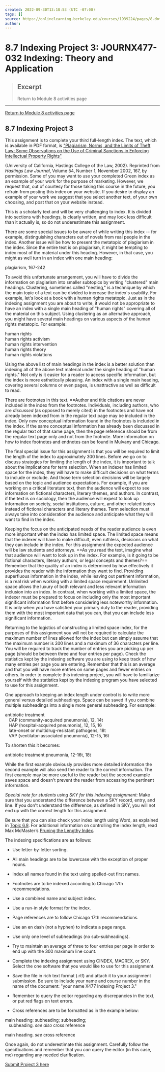 ```yaml
---
created: 2022-09-30T13:18:53 (UTC -07:00)
tags: []
source: https://onlinelearning.berkeley.edu/courses/1939224/pages/8-dot-7-indexing-project-3
author: 
---
```


# 8.7 Indexing Project 3: JOURNX477-032 Indexing: Theory and Application

> ## Excerpt
> Return to Module 8 activities page

---
[Return to Module 8 activities page](https://onlinelearning.berkeley.edu/courses/1939224/pages/module-8 "Module 8")

## 8.7 Indexing Project 3

This assignment is to complete your third full-length index. The text, which is available in PDF format, is ["Plagiarism, Norms, and the Limits of Theft Law: Some Observations on the Use of Criminal Sanctions in Enforcing Intellectual Property Rights"](https://onlinelearning.berkeley.edu/courses/1939224/files/233565715/download?wrap=1 "green.pdf")

(University of California, Hastings College of the Law, 2002). Reprinted from _Hastings Law Journal_, Volume 54, Number 1, November 2002, 167, by permission. Some of you may want to use your completed Green index as an example of your work for the purpose of marketing. However, we request that, out of courtesy for those taking this course in the future, you refrain from posting this index on your website. If you desire to display an example of your work we suggest that you select another text, of your own choosing, and post that on your website instead.

This is a scholarly text and will be very challenging to index. It is divided into sections with headings, is clearly written, and may look less difficult than it actually is, so do not underestimate this assignment.

There are some special issues to be aware of while writing this index -- for example, distinguishing characters out of novels from real people in the index. Another issue will be how to present the metatopic of plagiarism in the index. Since the entire text is on plagiarism, it might be tempting to index most of the material under this heading. However, in that case, you might as well turn in an index with one main heading:

plagiarism, 167-242

To avoid this unfortunate arrangement, you will have to divide the information on plagiarism into smaller subtopics by writing "clustered" main headings. Clustering, sometimes called "nesting," is a technique by which the main topic of a text can be divided to increase the index's usability. For example, let's look at a book with a human rights metatopic. Just as in the indexing assignment you are about to write, it would not be appropriate to have an index with a single main heading of "human rights" covering all of the material on this subject. Using clustering as an alternative approach, you might have several main headings on various aspects of the human rights metatopic. For example:

human rights  
human rights activism  
human rights intervention  
human rights theory  
human rights violations

Using the above list of main headings in the index is a better solution than indexing all of the above text material under the single heading of "human rights." Not only is it easier for a reader to access specific information, but the index is more esthetically pleasing. An index with a single main heading, covering several columns or even pages, is unattractive as well as difficult to read.

There are footnotes in this text. ==Author and title citations are never included in the index from the footnotes. Individuals, including authors, who are _discussed_ (as opposed to merely cited) in the footnotes and have not already been indexed from in the regular text page may be included in the index. Only _new_ conceptual information found in the footnotes is included in the index. If the same conceptual information has already been discussed in the regular text of that same page, then the page reference should be from the regular text page only and not from the footnote. More information on how to index footnotes and endnotes can be found in Mulvany and Chicago.

The final special issue for this assignment is that you will be required to limit the length of the index to approximately 300 lines. Before we go on to discuss strategies for limiting the length of the index, it is important to talk about the implications for term selection. When an indexer has limited space for the index, they will have to make difficult decisions on what terms to include or exclude. And those term selection decisions will be largely based on the topic and audience expectations. For example, if you are working on a critical literature text, then the audience will expect to see information on fictional characters, literary themes, and authors. In contrast, if the text is on sociology, then the audience will expect to look up information on society, social institutions, culture, and other related topics instead of fictional characters and literary themes. Term selection must always take into consideration the audience and anticipate what they will want to find in the index.

Keeping the focus on the anticipated needs of the reader audience is even more important when the index has limited space. The limited space means that the indexer will have to make difficult, even ruthless, decisions on what they can include in the index. For this assignment the expected audience will be law students and attorneys. ==As you read the text, imagine what that audience will want to look up in the index. For example, is it going to be fictional characters, literary authors, or legal concepts and themes?== Remember that the quality of an index is determined by how effectively it provides the reader with the information they want to find. Providing superfluous information in the index, while leaving out pertinent information, is a real risk when working with a limited space requirement. Unlimited space allows the luxury of both relevant and less relevant information inclusion into an index. In contrast, when working with a limited space, the indexer must be prepared to focus on including only the most important significant information first before considering less noteworthy information. It is only when you have satisfied your primary duty to the reader, providing them with the most important data that you can, that you can include less significant information.

Returning to the logistics of constructing a limited space index, for the purposes of this assignment you will not be required to calculate the maximum number of lines allowed for the index but can simply assume that the maximum number is 300 lines and a maximum of 36 characters per line. You will be required to track the number of entries you are picking up per page (should be between three and four entries per page). Check the statistics kept by the indexing software you are using to keep track of how many entries per page you are entering. Remember that this is an average and that you will have more entries on some pages and fewer entries on others. In order to complete this indexing project, you will have to familiarize yourself with the statistics kept by the indexing program you have selected to use for this assignment.

One approach to keeping an index length under control is to write more general versus detailed subheadings. Space can be saved if you combine multiple subheadings into a single more general subheading. For example:

antibiotic treatment  
   CAP (community-acquired pneumonia), 12, 14t  
   HAP (hospital-acquired pneumonia), 12, 15, 16  
   late-onset or multidrug-resistant pathogens, 18t  
   VAP (ventilator-associated pneumonia), 12-15, 16t

To shorten this it becomes:

antibiotic treatment pneumonia, 12-16t, 18t

While the first example obviously provides more detailed information the second example will also send the reader to the correct information. The first example may be more useful to the reader but the second example saves space and doesn't prevent the reader from accessing the pertinent information.

_Special note for students using SKY for this indexing assignment:_ Make sure that you understand the difference between a SKY record, entry, and line. If you don't understand the difference, as defined in SKY, you will not end up with the correct length for this assignment.

Be sure that you can also check your index length using Word, as explained in [Topic 6.8](https://onlinelearning.berkeley.edu/courses/1939224/pages/6-dot-8-estimating-index-size "6.8 Estimating Index Size"). For additional information on controlling the index length, read Max McMaster’s [Pruning the Lengthy Index](https://onlinelearning.berkeley.edu/courses/1939224/pages/pruning-the-lengthy-index "Pruning the Lengthy Index")_._

The indexing specifications are as follows:

-   Use letter-by-letter sorting.
    
-   All main headings are to be lowercase with the exception of proper nouns.
    
-   Index all names found in the text using spelled-out first names.
    
-   Footnotes are to be indexed according to Chicago 17th recommendations.
    
-   Use a combined name and subject index.
    
-   Use a run-in style format for the index.
    
-   Page references are to follow Chicago 17th recommendations.
    
-   Use an en dash (not a hyphen) to indicate a page range.
    
-   Use only one level of subheadings (no sub-subheadings).
    
-   Try to maintain an average of three to four entries per page in order to end up with the 300 maximum line count.
    
-   Complete the indexing assignment using CINDEX, MACREX, or SKY. Select the one software that you would like to use for this assignment.
    
-   Save the file in rich text format (.rtf) and attach it to your assignment submission. Be sure to include your name and course number in the name of the document: "your name X477 Indexing Project 3."
    
-   Remember to query the editor regarding any discrepancies in the text, or put red flags on text errors.
    
-   Cross references are to be formatted as in the example below:
    

main heading: subheading; subheading;  
   subheading. _see also_ cross reference

main heading. _see_ cross reference

Once again, do not underestimate this assignment. Carefully follow the specifications and remember that you _can_ query the editor (in this case, me) regarding any needed clarification.

[Submit Project 3 here](https://onlinelearning.berkeley.edu/courses/1939224/assignments/26460032 "Indexing Project 3")
